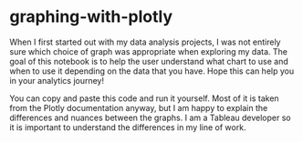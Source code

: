 # graphing-with-plotly
When I first started out with my data analysis projects, I was not entirely sure which choice of graph was appropriate when exploring my data. The goal of this notebook is to help the user understand what chart to use and when to use it depending on the data that you have. Hope this can help you in your analytics journey!

You can copy and paste this code and run it yourself. Most of it is taken from the Plotly documentation anyway, but I am happy to explain the differences and nuances between the graphs. I am a Tableau developer so it is important to understand the differences in my line of work. 
